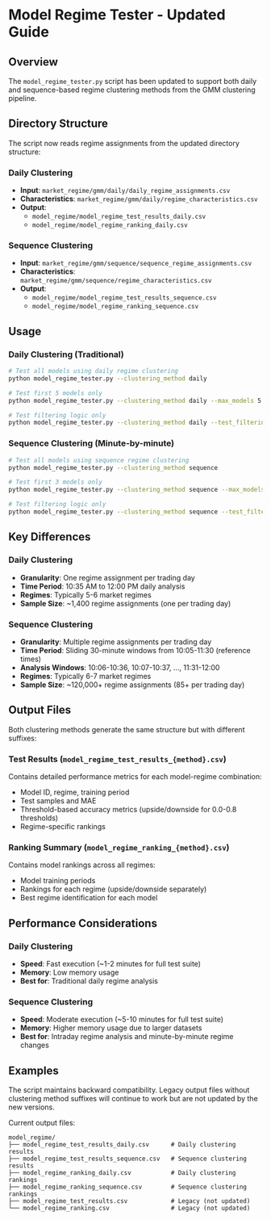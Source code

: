 # Model Regime Tester - Updated Guide

## Overview
The `model_regime_tester.py` script has been updated to support both daily and sequence-based regime clustering methods from the GMM clustering pipeline.

## Directory Structure
The script now reads regime assignments from the updated directory structure:

### Daily Clustering
- **Input**: `market_regime/gmm/daily/daily_regime_assignments.csv`
- **Characteristics**: `market_regime/gmm/daily/regime_characteristics.csv`
- **Output**: 
  - `model_regime/model_regime_test_results_daily.csv`
  - `model_regime/model_regime_ranking_daily.csv`

### Sequence Clustering  
- **Input**: `market_regime/gmm/sequence/sequence_regime_assignments.csv`
- **Characteristics**: `market_regime/gmm/sequence/regime_characteristics.csv`
- **Output**:
  - `model_regime/model_regime_test_results_sequence.csv`
  - `model_regime/model_regime_ranking_sequence.csv`

## Usage

### Daily Clustering (Traditional)
```bash
# Test all models using daily regime clustering
python model_regime_tester.py --clustering_method daily

# Test first 5 models only
python model_regime_tester.py --clustering_method daily --max_models 5

# Test filtering logic only
python model_regime_tester.py --clustering_method daily --test_filtering
```

### Sequence Clustering (Minute-by-minute)
```bash
# Test all models using sequence regime clustering
python model_regime_tester.py --clustering_method sequence

# Test first 3 models only  
python model_regime_tester.py --clustering_method sequence --max_models 3

# Test filtering logic only
python model_regime_tester.py --clustering_method sequence --test_filtering
```

## Key Differences

### Daily Clustering
- **Granularity**: One regime assignment per trading day
- **Time Period**: 10:35 AM to 12:00 PM daily analysis
- **Regimes**: Typically 5-6 market regimes
- **Sample Size**: ~1,400 regime assignments (one per trading day)

### Sequence Clustering
- **Granularity**: Multiple regime assignments per trading day
- **Time Period**: Sliding 30-minute windows from 10:05-11:30 (reference times)
- **Analysis Windows**: 10:06-10:36, 10:07-10:37, ..., 11:31-12:00
- **Regimes**: Typically 6-7 market regimes
- **Sample Size**: ~120,000+ regime assignments (85+ per trading day)

## Output Files

Both clustering methods generate the same structure but with different suffixes:

### Test Results (`model_regime_test_results_{method}.csv`)
Contains detailed performance metrics for each model-regime combination:
- Model ID, regime, training period
- Test samples and MAE
- Threshold-based accuracy metrics (upside/downside for 0.0-0.8 thresholds)
- Regime-specific rankings

### Ranking Summary (`model_regime_ranking_{method}.csv`)
Contains model rankings across all regimes:
- Model training periods
- Rankings for each regime (upside/downside separately)
- Best regime identification for each model

## Performance Considerations

### Daily Clustering
- **Speed**: Fast execution (~1-2 minutes for full test suite)
- **Memory**: Low memory usage
- **Best for**: Traditional daily regime analysis

### Sequence Clustering  
- **Speed**: Moderate execution (~5-10 minutes for full test suite)
- **Memory**: Higher memory usage due to larger datasets
- **Best for**: Intraday regime analysis and minute-by-minute regime changes

## Examples

The script maintains backward compatibility. Legacy output files without clustering method suffixes will continue to work but are not updated by the new versions.

Current output files:
```
model_regime/
├── model_regime_test_results_daily.csv      # Daily clustering results
├── model_regime_test_results_sequence.csv   # Sequence clustering results
├── model_regime_ranking_daily.csv           # Daily clustering rankings
├── model_regime_ranking_sequence.csv        # Sequence clustering rankings
├── model_regime_test_results.csv            # Legacy (not updated)
└── model_regime_ranking.csv                 # Legacy (not updated)
```

